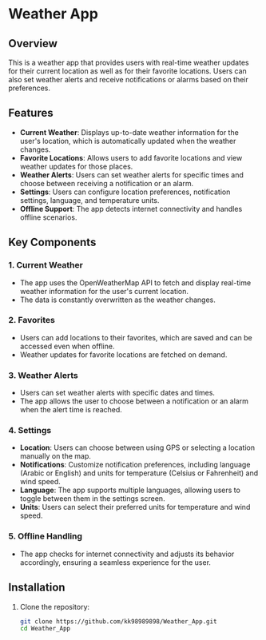 # Weather App

## Overview
This is a weather app that provides users with real-time weather updates for their current location as well as for their favorite locations. Users can also set weather alerts and receive notifications or alarms based on their preferences.

## Features
- **Current Weather**: Displays up-to-date weather information for the user's location, which is automatically updated when the weather changes.
- **Favorite Locations**: Allows users to add favorite locations and view weather updates for those places.
- **Weather Alerts**: Users can set weather alerts for specific times and choose between receiving a notification or an alarm.
- **Settings**: Users can configure location preferences, notification settings, language, and temperature units.
- **Offline Support**: The app detects internet connectivity and handles offline scenarios.

## Key Components

### 1. Current Weather
- The app uses the OpenWeatherMap API to fetch and display real-time weather information for the user's current location.
- The data is constantly overwritten as the weather changes.

### 2. Favorites
- Users can add locations to their favorites, which are saved and can be accessed even when offline.
- Weather updates for favorite locations are fetched on demand.

### 3. Weather Alerts
- Users can set weather alerts with specific dates and times.
- The app allows the user to choose between a notification or an alarm when the alert time is reached.

### 4. Settings
- **Location**: Users can choose between using GPS or selecting a location manually on the map.
- **Notifications**: Customize notification preferences, including language (Arabic or English) and units for temperature (Celsius or Fahrenheit) and wind speed.
- **Language**: The app supports multiple languages, allowing users to toggle between them in the settings screen.
- **Units**: Users can select their preferred units for temperature and wind speed.

### 5. Offline Handling
- The app checks for internet connectivity and adjusts its behavior accordingly, ensuring a seamless experience for the user.

## Installation

1. Clone the repository:
   ```bash
   git clone https://github.com/kk98989898/Weather_App.git
   cd Weather_App
